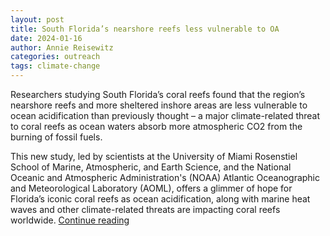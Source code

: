 ```yaml
---
layout: post
title: South Florida’s nearshore reefs less vulnerable to OA
date: 2024-01-16
author: Annie Reisewitz
categories: outreach
tags: climate-change
---
```


Researchers studying South Florida’s coral reefs found that the region’s nearshore reefs and more sheltered inshore areas are less vulnerable to ocean acidification than previously thought – a major climate-related threat to coral reefs as ocean waters absorb more atmospheric CO2 from the burning of fossil fuels. 

This new study, led by scientists at the University of Miami Rosenstiel School of Marine, Atmospheric, and Earth Science, and the National Oceanic and Atmospheric Administration's (NOAA) Atlantic Oceanographic  and Meteorological Laboratory (AOML), offers a glimmer of hope for Florida’s iconic coral reefs as ocean acidification, along with marine heat waves and other climate-related threats are impacting coral reefs worldwide.
[Continue reading](https://news.miami.edu/rosenstiel/stories/2024/01/south-floridas-nearshore-reefs-less-vulnerable-to-ocean-acidification-study-finds.html)


